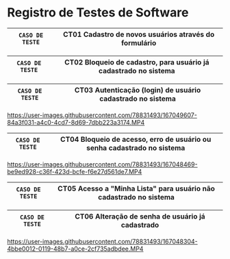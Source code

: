 # Registro de Testes de Software

|`CASO DE TESTE`| CT01 Cadastro de novos usuários através do formulário |
|:-----------:|:---------:|

|`CASO DE TESTE`| CT02 Bloqueio de cadastro, para usuário já cadastrado no sistema|
|:-----------:|:---------:|
 
|`CASO DE TESTE`| CT03 Autenticação (login) de usuário cadastrado no sistema|
|:-----------:|:---------:|

https://user-images.githubusercontent.com/78831493/167049607-84a3f031-a4c0-4cd7-8d69-7dbb223a3174.MP4

|`CASO DE TESTE`| CT04 Bloqueio de acesso, erro de usuário ou senha cadastrado no sistema|
|:-----------:|:---------:|

https://user-images.githubusercontent.com/78831493/167048469-be9ed928-c36f-423d-bcfe-f6e27d561de7.MP4

|`CASO DE TESTE`| CT05 Acesso a "Minha Lista" para usuário não cadastrado no sistema|
|:-----------:|:---------:|
 
|`CASO DE TESTE`| CT06 Alteração de senha de usuário já cadastrado|
|:-----------:|:---------:|
 
https://user-images.githubusercontent.com/78831493/167048304-4bbe0012-0119-48b7-a0ce-2cf735adbdee.MP4

